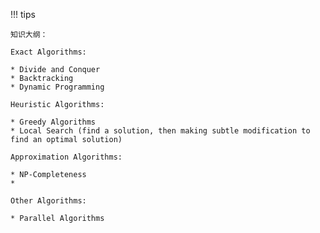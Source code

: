 !!! tips

    知识大纲：

    Exact Algorithms:

    * Divide and Conquer
    * Backtracking
    * Dynamic Programming

    Heuristic Algorithms:

    * Greedy Algorithms
    * Local Search (find a solution, then making subtle modification to find an optimal solution)

    Approximation Algorithms:

    * NP-Completeness
    * 

    Other Algorithms:

    * Parallel Algorithms
